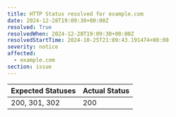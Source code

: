 ```yaml
---
title: HTTP Status resolved for example.com
date: 2024-12-28T19:09:30+00:00Z
resolved: True
resolvedWhen: 2024-12-28T19:09:30+00:00Z
resolvedStartTime: 2024-10-25T21:09:43.191474+00:00
severity: notice
affected:
  - example.com
section: issue
---
```


| Expected Statuses | Actual Status  |
|-------------------|----------------|
| 200, 301, 302 | 200 |
